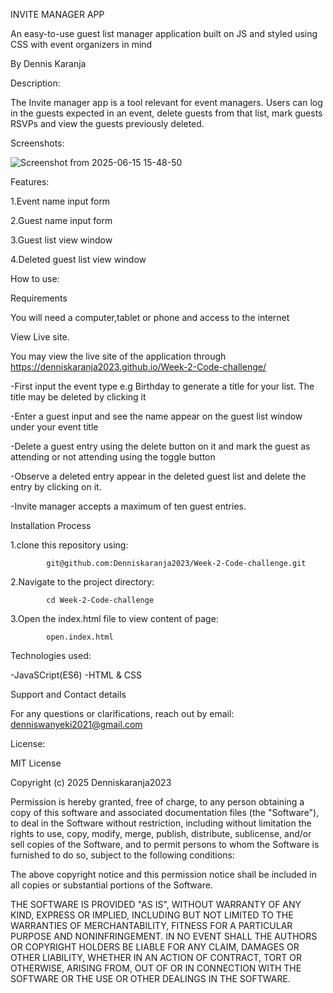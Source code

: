  INVITE MANAGER APP

 An easy-to-use guest list manager application built on JS and styled using CSS with event organizers in mind
 
 By Dennis Karanja
        
 Description:

 The Invite manager app is a tool relevant for event managers. Users can log in the guests expected in an event, delete guests from that list, mark guests RSVPs and view the guests previously 
 deleted. 
              
 Screenshots:

 ![Screenshot from 2025-06-15 15-48-50](https://github.com/user-attachments/assets/18e11e31-88d4-46cc-9e22-8eddd6d4f45a)


 Features:

 1.Event name input form
 
 2.Guest name input form
 
 3.Guest list view window
 
 4.Deleted guest list view window

 How to use:
 
 Requirements

 You will need a computer,tablet or phone and access to the internet

 View Live site.

 You may view the live site of the application through https://denniskaranja2023.github.io/Week-2-Code-challenge/ 
 
 -First input the event type e.g Birthday to generate a title for your list. The title may be deleted by clicking it
 
 -Enter a guest input and see the name appear on the guest list window under your event title
 
 -Delete a guest entry using the delete button on it and mark the guest as attending or not attending using the toggle button
 
 -Observe a deleted entry appear in the deleted guest list and delete the entry by clicking on it.
 
 -Invite manager accepts a maximum of ten guest entries.

 Installation Process

  1.clone this repository using: 
  
            git@github.com:Denniskaranja2023/Week-2-Code-challenge.git
 
  2.Navigate to the project directory:
 
            cd Week-2-Code-challenge
 
  3.Open the index.html file to view content of page: 
   
            open.index.html
 

 Technologies used:
 
 -JavaSCript(ES6)    -HTML & CSS

Support and Contact details

For any questions or clarifications, reach out by email: denniswanyeki2021@gmail.com

License:

MIT License

Copyright (c) 2025 Denniskaranja2023

Permission is hereby granted, free of charge, to any person obtaining a copy
of this software and associated documentation files (the "Software"), to deal
in the Software without restriction, including without limitation the rights
to use, copy, modify, merge, publish, distribute, sublicense, and/or sell
copies of the Software, and to permit persons to whom the Software is
furnished to do so, subject to the following conditions:

The above copyright notice and this permission notice shall be included in all
copies or substantial portions of the Software.

THE SOFTWARE IS PROVIDED "AS IS", WITHOUT WARRANTY OF ANY KIND, EXPRESS OR
IMPLIED, INCLUDING BUT NOT LIMITED TO THE WARRANTIES OF MERCHANTABILITY,
FITNESS FOR A PARTICULAR PURPOSE AND NONINFRINGEMENT. IN NO EVENT SHALL THE
AUTHORS OR COPYRIGHT HOLDERS BE LIABLE FOR ANY CLAIM, DAMAGES OR OTHER
LIABILITY, WHETHER IN AN ACTION OF CONTRACT, TORT OR OTHERWISE, ARISING FROM,
OUT OF OR IN CONNECTION WITH THE SOFTWARE OR THE USE OR OTHER DEALINGS IN THE
SOFTWARE.




